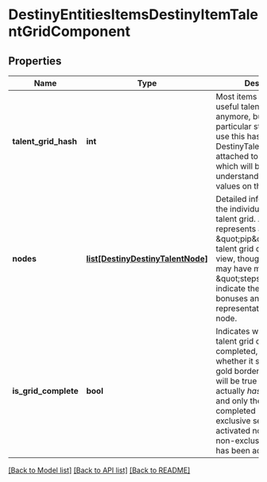 # DestinyEntitiesItemsDestinyItemTalentGridComponent

## Properties
Name | Type | Description | Notes
------------ | ------------- | ------------- | -------------
**talent_grid_hash** | **int** | Most items don&#39;t have useful talent grids anymore, but Builds in particular still do.    You can use this hash to lookup the DestinyTalentGridDefinition attached to this item,  which will be crucial for understanding the node values on the item. | [optional] 
**nodes** | [**list[DestinyDestinyTalentNode]**](DestinyDestinyTalentNode.md) | Detailed information about the individual nodes in the talent grid.    A node represents a single visual \&quot;pip\&quot; in the talent grid or Build detail view,  though each node may have multiple \&quot;steps\&quot; which indicate the actual bonuses  and visual representation of that node. | [optional] 
**is_grid_complete** | **bool** | Indicates whether the talent grid on this item is completed, and thus whether it should have a gold border around it.    Only will be true if the item actually *has* a talent grid, and only then if it is completed (i.e. every exclusive set  has an activated node, and every non-exclusive set node has been activated) | [optional] 

[[Back to Model list]](../README.md#documentation-for-models) [[Back to API list]](../README.md#documentation-for-api-endpoints) [[Back to README]](../README.md)


